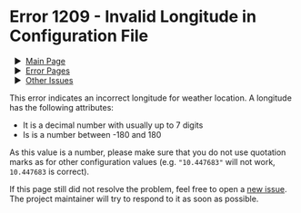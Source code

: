 # Error 1209 - Invalid Longitude in Configuration File

&nbsp;&nbsp;▶ &nbsp;[Main Page](../)  
&nbsp;&nbsp;▶ &nbsp;[Error Pages](../errors)  
&nbsp;&nbsp;▶ &nbsp;[Other Issues](https://github.com/smolinde/iot-dashboard/issues)

This error indicates an incorrect longitude for weather location. A longitude has the following attributes:

- It is a decimal number with usually up to 7 digits
- Is is a number between -180 and 180

As this value is a number, please make sure that you do not use quotation marks as for other configuration values (e.g. `"10.447683"` will not work, `10.447683` is correct).

If this page still did not resolve the problem, feel free to open a [new issue](https://github.com/smolinde/iot-dashboard/issues/new?template=BLANK_ISSUE). The project maintainer will try to respond to it as soon as possible.